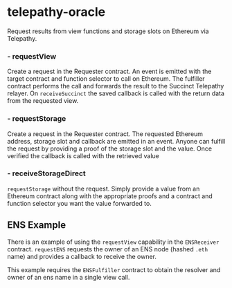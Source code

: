 # telepathy-oracle

Request results from view functions and storage slots on Ethereum via Telepathy.

### - requestView

Create a request in the Requester contract. An event is emitted with the target contract and function selector to call on Ethereum. The fulfiller contract performs the call and forwards the result to the Succinct Telepathy relayer. On `receiveSuccinct` the saved callback is called with the return data from the requested view.

### - requestStorage

Create a request in the Requester contract. The requested Ethereum address, storage slot and callback are emitted in an event. Anyone can fulfill the request by providing a proof of the storage slot and the value. Once verified the callback is called with the retrieved value

### - receiveStorageDirect

`requestStorage` without the request. Simply provide a value from an Ethereum contract along with the appropriate proofs and a contract and function selector you want the value forwarded to.

## ENS Example

There is an example of using the `requestView` capability in the `ENSReceiver` contract. `requestENS` requests the owner of an ENS node (hashed `.eth` name) and provides a callback to receive the owner.

This example requires the `ENSFulfiller` contract to obtain the resolver and owner of an ens name in a single view call.
